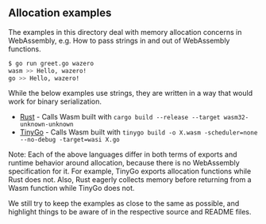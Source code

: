 ## Allocation examples

The examples in this directory deal with memory allocation concerns in
WebAssembly, e.g. How to pass strings in and out of WebAssembly functions.

```bash
$ go run greet.go wazero
wasm >> Hello, wazero!
go >> Hello, wazero!
```

While the below examples use strings, they are written in a way that would work
for binary serialization.

* [Rust](rust) - Calls Wasm built with `cargo build --release --target wasm32-unknown-unknown`
* [TinyGo](tinygo) - Calls Wasm built with `tinygo build -o X.wasm -scheduler=none --no-debug -target=wasi X.go`

Note: Each of the above languages differ in both terms of exports and runtime
behavior around allocation, because there is no WebAssembly specification for
it. For example, TinyGo exports allocation functions while Rust does not. Also,
Rust eagerly collects memory before returning from a Wasm function while TinyGo
does not.

We still try to keep the examples as close to the same as possible, and
highlight things to be aware of in the respective source and README files.
